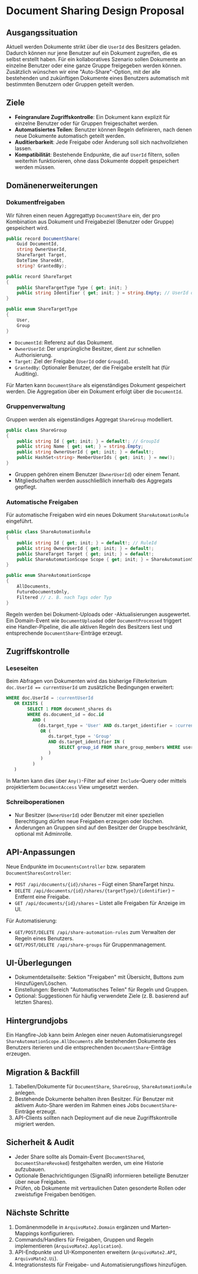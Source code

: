 # Document Sharing Design Proposal

## Ausgangssituation
Aktuell werden Dokumente strikt über die `UserId` des Besitzers geladen. Dadurch können nur
jene Benutzer auf ein Dokument zugreifen, die es selbst erstellt haben. Für ein kollaboratives
Szenario sollen Dokumente an einzelne Benutzer oder eine ganze Gruppe freigegeben werden
können. Zusätzlich wünschen wir eine "Auto-Share"-Option, mit der alle bestehenden und
zukünftigen Dokumente eines Benutzers automatisch mit bestimmten Benutzern oder Gruppen
geteilt werden.

## Ziele
- **Feingranulare Zugriffskontrolle**: Ein Dokument kann explizit für einzelne Benutzer oder für
  Gruppen freigeschaltet werden.
- **Automatisiertes Teilen**: Benutzer können Regeln definieren, nach denen neue Dokumente
  automatisch geteilt werden.
- **Auditierbarkeit**: Jede Freigabe oder Änderung soll sich nachvollziehen lassen.
- **Kompatibilität**: Bestehende Endpunkte, die auf `UserId` filtern, sollen weiterhin
  funktionieren, ohne dass Dokumente doppelt gespeichert werden müssen.

## Domänenerweiterungen
### Dokumentfreigaben
Wir führen einen neuen Aggregattyp `DocumentShare` ein, der pro Kombination aus Dokument und
Freigabeziel (Benutzer oder Gruppe) gespeichert wird.

```csharp
public record DocumentShare(
    Guid DocumentId,
    string OwnerUserId,
    ShareTarget Target,
    DateTime SharedAt,
    string? GrantedBy);

public record ShareTarget
{
    public ShareTargetType Type { get; init; }
    public string Identifier { get; init; } = string.Empty; // UserId oder GroupId
}

public enum ShareTargetType
{
    User,
    Group
}
```

- `DocumentId`: Referenz auf das Dokument.
- `OwnerUserId`: Der ursprüngliche Besitzer, dient zur schnellen Authorisierung.
- `Target`: Ziel der Freigabe (`UserId` oder `GroupId`).
- `GrantedBy`: Optionaler Benutzer, der die Freigabe erstellt hat (für Auditing).

Für Marten kann `DocumentShare` als eigenständiges Dokument gespeichert werden. Die Aggregation
über ein Dokument erfolgt über die `DocumentId`.

### Gruppenverwaltung
Gruppen werden als eigenständiges Aggregat `ShareGroup` modelliert.

```csharp
public class ShareGroup
{
    public string Id { get; init; } = default!; // GroupId
    public string Name { get; set; } = string.Empty;
    public string OwnerUserId { get; init; } = default!;
    public HashSet<string> MemberUserIds { get; init; } = new();
}
```

- Gruppen gehören einem Benutzer (`OwnerUserId`) oder einem Tenant.
- Mitgliedschaften werden ausschließlich innerhalb des Aggregats gepflegt.

### Automatische Freigaben
Für automatische Freigaben wird ein neues Dokument `ShareAutomationRule` eingeführt.

```csharp
public class ShareAutomationRule
{
    public string Id { get; init; } = default!; // RuleId
    public string OwnerUserId { get; init; } = default!;
    public ShareTarget Target { get; init; } = default!;
    public ShareAutomationScope Scope { get; init; } = ShareAutomationScope.AllDocuments;
}

public enum ShareAutomationScope
{
    AllDocuments,
    FutureDocumentsOnly,
    Filtered // z. B. nach Tags oder Typ
}
```

Regeln werden bei Dokument-Uploads oder -Aktualisierungen ausgewertet. Ein Domain-Event wie
`DocumentUploaded` oder `DocumentProcessed` triggert eine Handler-Pipeline, die alle aktiven
Regeln des Besitzers liest und entsprechende `DocumentShare`-Einträge erzeugt.

## Zugriffskontrolle
### Leseseiten
Beim Abfragen von Dokumenten wird das bisherige Filterkriterium `doc.UserId == currentUserId`
um zusätzliche Bedingungen erweitert:

```sql
WHERE doc.UserId = :currentUserId
   OR EXISTS (
        SELECT 1 FROM document_shares ds
        WHERE ds.document_id = doc.id
          AND (
            (ds.target_type = 'User' AND ds.target_identifier = :currentUserId)
             OR (
                ds.target_type = 'Group'
                AND ds.target_identifier IN (
                    SELECT group_id FROM share_group_members WHERE user_id = :currentUserId
                )
             )
          )
   )
```

In Marten kann dies über `Any()`-Filter auf einer `Include`-Query oder mittels projektiertem
`DocumentAccess` View umgesetzt werden.

### Schreiboperationen
- Nur Besitzer (`OwnerUserId`) oder Benutzer mit einer speziellen Berechtigung dürfen neue
  Freigaben erzeugen oder löschen.
- Änderungen an Gruppen sind auf den Besitzer der Gruppe beschränkt, optional mit Adminrolle.

## API-Anpassungen
Neue Endpunkte im `DocumentsController` bzw. separatem `DocumentSharesController`:

- `POST /api/documents/{id}/shares` – Fügt einen ShareTarget hinzu.
- `DELETE /api/documents/{id}/shares/{targetType}/{identifier}` – Entfernt eine Freigabe.
- `GET /api/documents/{id}/shares` – Listet alle Freigaben für Anzeige im UI.

Für Automatisierung:

- `GET/POST/DELETE /api/share-automation-rules` zum Verwalten der Regeln eines Benutzers.
- `GET/POST/DELETE /api/share-groups` für Gruppenmanagement.

## UI-Überlegungen
- Dokumentdetailseite: Sektion "Freigaben" mit Übersicht, Buttons zum Hinzufügen/Löschen.
- Einstellungen: Bereich "Automatisches Teilen" für Regeln und Gruppen.
- Optional: Suggestionen für häufig verwendete Ziele (z. B. basierend auf letzten Shares).

## Hintergrundjobs
Ein Hangfire-Job kann beim Anlegen einer neuen Automatisierungsregel
`ShareAutomationScope.AllDocuments` alle bestehenden Dokumente des Benutzers iterieren und die
entsprechenden `DocumentShare`-Einträge erzeugen.

## Migration & Backfill
1. Tabellen/Dokumente für `DocumentShare`, `ShareGroup`, `ShareAutomationRule` anlegen.
2. Bestehende Dokumente behalten ihren Besitzer. Für Benutzer mit aktivem Auto-Share werden im
   Rahmen eines Jobs `DocumentShare`-Einträge erzeugt.
3. API-Clients sollten nach Deployment auf die neue Zugriffskontrolle migriert werden.

## Sicherheit & Audit
- Jeder Share sollte als Domain-Event (`DocumentShared`, `DocumentShareRevoked`) festgehalten
  werden, um eine Historie aufzubauen.
- Optionale Benachrichtigungen (SignalR) informieren beteiligte Benutzer über neue Freigaben.
- Prüfen, ob Dokumente mit vertraulichen Daten gesonderte Rollen oder zweistufige Freigaben
  benötigen.

## Nächste Schritte
1. Domänenmodelle in `ArquivoMate2.Domain` ergänzen und Marten-Mappings konfigurieren.
2. Commands/Handlers für Freigaben, Gruppen und Regeln implementieren (`ArquivoMate2.Application`).
3. API-Endpunkte und UI-Komponenten erweitern (`ArquivoMate2.API`, `ArquivoMate2.Ui`).
4. Integrationstests für Freigabe- und Automatisierungsflows hinzufügen.

